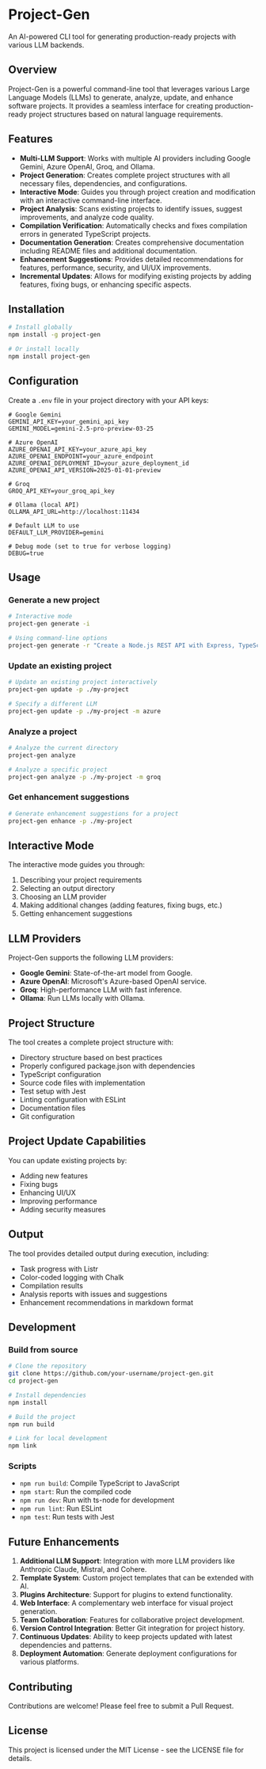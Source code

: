 # Project-Gen

An AI-powered CLI tool for generating production-ready projects with various LLM backends.

## Overview

Project-Gen is a powerful command-line tool that leverages various Large Language Models (LLMs) to generate, analyze, update, and enhance software projects. It provides a seamless interface for creating production-ready project structures based on natural language requirements.

## Features

- **Multi-LLM Support**: Works with multiple AI providers including Google Gemini, Azure OpenAI, Groq, and Ollama.
- **Project Generation**: Creates complete project structures with all necessary files, dependencies, and configurations.
- **Interactive Mode**: Guides you through project creation and modification with an interactive command-line interface.
- **Project Analysis**: Scans existing projects to identify issues, suggest improvements, and analyze code quality.
- **Compilation Verification**: Automatically checks and fixes compilation errors in generated TypeScript projects.
- **Documentation Generation**: Creates comprehensive documentation including README files and additional documentation.
- **Enhancement Suggestions**: Provides detailed recommendations for features, performance, security, and UI/UX improvements.
- **Incremental Updates**: Allows for modifying existing projects by adding features, fixing bugs, or enhancing specific aspects.

## Installation

```bash
# Install globally
npm install -g project-gen

# Or install locally
npm install project-gen
```

## Configuration

Create a `.env` file in your project directory with your API keys:

```
# Google Gemini
GEMINI_API_KEY=your_gemini_api_key
GEMINI_MODEL=gemini-2.5-pro-preview-03-25

# Azure OpenAI
AZURE_OPENAI_API_KEY=your_azure_api_key
AZURE_OPENAI_ENDPOINT=your_azure_endpoint
AZURE_OPENAI_DEPLOYMENT_ID=your_azure_deployment_id
AZURE_OPENAI_API_VERSION=2025-01-01-preview

# Groq
GROQ_API_KEY=your_groq_api_key

# Ollama (local API)
OLLAMA_API_URL=http://localhost:11434

# Default LLM to use
DEFAULT_LLM_PROVIDER=gemini

# Debug mode (set to true for verbose logging)
DEBUG=true
```

## Usage

### Generate a new project

```bash
# Interactive mode
project-gen generate -i

# Using command-line options
project-gen generate -r "Create a Node.js REST API with Express, TypeScript, and MongoDB" -o ./my-api-project
```

### Update an existing project

```bash
# Update an existing project interactively
project-gen update -p ./my-project

# Specify a different LLM
project-gen update -p ./my-project -m azure
```

### Analyze a project

```bash
# Analyze the current directory
project-gen analyze

# Analyze a specific project
project-gen analyze -p ./my-project -m groq
```

### Get enhancement suggestions

```bash
# Generate enhancement suggestions for a project
project-gen enhance -p ./my-project
```

## Interactive Mode

The interactive mode guides you through:

1. Describing your project requirements
2. Selecting an output directory
3. Choosing an LLM provider
4. Making additional changes (adding features, fixing bugs, etc.)
5. Getting enhancement suggestions

## LLM Providers

Project-Gen supports the following LLM providers:

- **Google Gemini**: State-of-the-art model from Google.
- **Azure OpenAI**: Microsoft's Azure-based OpenAI service.
- **Groq**: High-performance LLM with fast inference.
- **Ollama**: Run LLMs locally with Ollama.

## Project Structure

The tool creates a complete project structure with:

- Directory structure based on best practices
- Properly configured package.json with dependencies
- TypeScript configuration
- Source code files with implementation
- Test setup with Jest
- Linting configuration with ESLint
- Documentation files
- Git configuration

## Project Update Capabilities

You can update existing projects by:

- Adding new features
- Fixing bugs
- Enhancing UI/UX
- Improving performance
- Adding security measures

## Output

The tool provides detailed output during execution, including:

- Task progress with Listr
- Color-coded logging with Chalk
- Compilation results
- Analysis reports with issues and suggestions
- Enhancement recommendations in markdown format

## Development

### Build from source

```bash
# Clone the repository
git clone https://github.com/your-username/project-gen.git
cd project-gen

# Install dependencies
npm install

# Build the project
npm run build

# Link for local development
npm link
```

### Scripts

- `npm run build`: Compile TypeScript to JavaScript
- `npm start`: Run the compiled code
- `npm run dev`: Run with ts-node for development
- `npm run lint`: Run ESLint
- `npm test`: Run tests with Jest

## Future Enhancements

1. **Additional LLM Support**: Integration with more LLM providers like Anthropic Claude, Mistral, and Cohere.
2. **Template System**: Custom project templates that can be extended with AI.
3. **Plugins Architecture**: Support for plugins to extend functionality.
4. **Web Interface**: A complementary web interface for visual project generation.
5. **Team Collaboration**: Features for collaborative project development.
6. **Version Control Integration**: Better Git integration for project history.
7. **Continuous Updates**: Ability to keep projects updated with latest dependencies and patterns.
8. **Deployment Automation**: Generate deployment configurations for various platforms.

## Contributing

Contributions are welcome! Please feel free to submit a Pull Request.

## License

This project is licensed under the MIT License - see the LICENSE file for details.